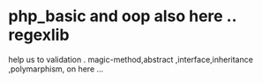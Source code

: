# php_basic and oop also here .. regexlib
help us  to validation .
magic-method,abstract ,interface,inheritance ,polymarphism, on here ...
